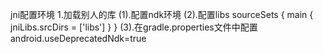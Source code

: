 jni配置环境
1.加载别人的库
(1).配置ndk环境
(2).配置libs
sourceSets {
            main {
                jniLibs.srcDirs = ['libs']
            }
        }
(3).在gradle.properties文件中配置android.useDeprecatedNdk=true